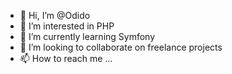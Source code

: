 - 👋 Hi, I’m @Odido
- 👀 I’m interested in PHP
- 🌱 I’m currently learning Symfony
- 💞️ I’m looking to collaborate on freelance projects
- 📫 How to reach me ...

<!---
Odido/Odido is a ✨ special ✨ repository because its `README.md` (this file) appears on your GitHub profile.
You can click the Preview link to take a look at your changes.
--->
